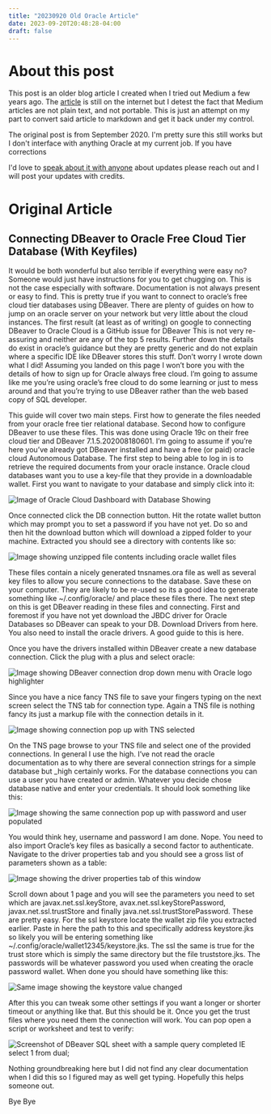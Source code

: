 ```yaml
---
title: "20230920 Old Oracle Article"
date: 2023-09-20T20:48:28-04:00
draft: false
---
```


# About this post

This post is an older blog article I created when I tried out Medium a few years ago. The [article](https://gregpoked.medium.com/connecting-dbeaver-to-oracle-free-cloud-tier-database-with-keyfiles-ed835f990031) is still on the internet but I detest the fact that Medium articles are not plain text, and not portable. This is just an attempt on my part to convert said article to markdown and get it back under my control.

The original post is from September 2020. I'm pretty sure this still works but I don't interface with anything Oracle at my current job. If you have corrections

 I'd love to [speak about it with anyone](https://hachyderm.io/@pokeypoke) about updates please reach out and I will post your updates with credits.

# Original Article 

## Connecting DBeaver to Oracle Free Cloud Tier Database (With Keyfiles)

It would be both wonderful but also terrible if everything were easy no? Someone would just have instructions for you to get chugging on. This is not the case especially with software. Documentation is not always present or easy to find. This is pretty true if you want to connect to oracle’s free cloud tier databases using DBeaver. There are plenty of guides on how to jump on an oracle server on your network but very little about the cloud instances. The first result (at least as of writing) on google to connecting DBeaver to Oracle Cloud is a GitHub issue for DBeaver This is not very re-assuring and neither are any of the top 5 results. Further down the details do exist in oracle’s guidance but they are pretty generic and do not explain where a specific IDE like DBeaver stores this stuff. Don’t worry I wrote down what I did! Assuming you landed on this page I won’t bore you with the details of how to sign up for Oracle always free cloud. I’m going to assume like me you’re using oracle’s free cloud to do some learning or just to mess around and that you’re trying to use DBeaver rather than the web based copy of SQL developer.

This guide will cover two main steps. First how to generate the files needed from your oracle free tier relational database. Second how to configure DBeaver to use these files. This was done using Oracle 19c on their free cloud tier and DBeaver 7.1.5.202008180601. I’m going to assume if you’re here you’ve already got DBeaver installed and have a free (or paid) oracle cloud Autonomous Database.
The first step to being able to log in is to retrieve the required documents from your oracle instance. Oracle cloud databases want you to use a key-file that they provide in a downloadable wallet. First you want to navigate to your database and simply click into it:

![Image of Oracle Cloud Dashboard with Database Showing](/me/20230920/image_1.webp)

Once connected click the DB connection button. Hit the rotate wallet button which may prompt you to set a password if you have not yet. Do so and then hit the download button which will download a zipped folder to your machine. Extracted you should see a directory with contents like so:


![Image showing unzipped file contents including oracle wallet files](/me/20230920/image_2.webp)

These files contain a nicely generated tnsnames.ora file as well as several key files to allow you secure connections to the database. Save these on your computer. They are likely to be re-used so its a good idea to generate something like ~/.config/oracle/ and place these files there. The next step on this is get DBeaver reading in these files and connecting. First and foremost if you have not yet download the JBDC driver for Oracle Databases so DBeaver can speak to your DB. Download Drivers from here. You also need to install the oracle drivers. A good guide to this is here.

Once you have the drivers installed within DBeaver create a new database connection. Click the plug with a plus and select oracle:

![Image showing DBeaver connection drop down menu with Oracle logo highlighter](/me/20230920/image_3.webp)

Since you have a nice fancy TNS file to save your fingers typing on the next screen select the TNS tab for connection type. Again a TNS file is nothing fancy its just a markup file with the connection details in it.

![Image showing connection pop up with TNS selected](/me/20230920/image_4.webp)

On the TNS page browse to your TNS file and select one of the provided connections. In general I use the high. I’ve not read the oracle documentation as to why there are several connection strings for a simple database but _high certainly works. For the database connections you can use a user you have created or admin. Whatever you decide chose database native and enter your credentials. It should look something like this:

![Image showing the same connection pop up with password and user populated](/me/20230920/image_5.webp)

You would think hey, username and password I am done. Nope. You need to also import Oracle’s key files as basically a second factor to authenticate. Navigate to the driver properties tab and you should see a gross list of parameters shown as a table:

![Image showing the driver properties tab of this window](/me/20230920/image_6.webp)

Scroll down about 1 page and you will see the parameters you need to set which are javax.net.ssl.keyStore, avax.net.ssl.keyStorePassword, javax.net.ssl.trustStore and finally java.net.ssl.trustStorePassword. These are pretty easy. For the ssl keystore locate the wallet zip file you extracted earlier. Paste in here the path to this and specifically address keystore.jks so likely you will be entering something like ~/.config/oracle/wallet12345/keystore.jks. The ssl the same is true for the trust store which is simply the same directory but the file truststore.jks. The passwords will be whatever password you used when creating the oracle password wallet. When done you should have something like this:

![Same image showing the keystore value changed](/me/20230920/image_7.webp)

After this you can tweak some other settings if you want a longer or shorter timeout or anything like that. But this should be it. Once you get the trust files where you need them the connection will work. You can pop open a script or worksheet and test to verify:

![Screenshot of DBeaver SQL sheet with a sample query completed IE select 1 from dual;](/me/20230920/image_8.webp)

Nothing groundbreaking here but I did not find any clear documentation when I did this so I figured may as well get typing. Hopefully this helps someone out.

Bye Bye

